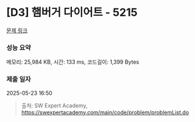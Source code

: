 # [D3] 햄버거 다이어트 - 5215 

[문제 링크](https://swexpertacademy.com/main/code/problem/problemDetail.do?contestProbId=AWT-lPB6dHUDFAVT) 

### 성능 요약

메모리: 25,984 KB, 시간: 133 ms, 코드길이: 1,399 Bytes

### 제출 일자

2025-05-23 16:50



> 출처: SW Expert Academy, https://swexpertacademy.com/main/code/problem/problemList.do
